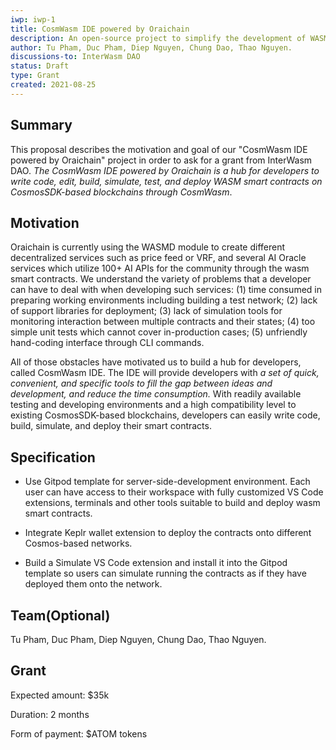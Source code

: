 ```yaml
---
iwp: iwp-1
title: CosmWasm IDE powered by Oraichain
description: An open-source project to simplify the development of WASM smart contracts on Cosmos-based networks: writing code, editing, testing, simulation, and deployment.
author: Tu Pham, Duc Pham, Diep Nguyen, Chung Dao, Thao Nguyen.
discussions-to: InterWasm DAO
status: Draft
type: Grant
created: 2021-08-25
---
```


## Summary

This proposal describes the motivation and goal of our "CosmWasm IDE powered by Oraichain" project in order to ask for a grant from InterWasm DAO. *The CosmWasm IDE powered by Oraichain is a hub for developers to write code, edit, build, simulate, test, and deploy WASM smart contracts on CosmosSDK-based blockchains through CosmWasm*. 

## Motivation

Oraichain is currently using the WASMD module to create different decentralized services such as price feed or VRF, and several AI Oracle services which utilize 100+ AI APIs for the community through the wasm smart contracts. We understand the variety of problems that a developer can have to deal with when developing such services: (1) time consumed in preparing working environments including building a test network; (2) lack of support libraries for deployment; (3) lack of simulation tools for monitoring interaction between multiple contracts and their states; (4) too simple unit tests which cannot cover in-production cases; (5) unfriendly hand-coding interface through CLI commands.

All of those obstacles have motivated us to build a hub for developers, called CosmWasm IDE. The IDE will provide developers with *a set of quick, convenient, and specific tools to fill the gap between ideas and development, and reduce the time consumption.* With readily available testing and developing environments and a high compatibility level to existing CosmosSDK-based blockchains, developers can easily write code, build, simulate, and deploy their smart contracts.

## Specification

- Use Gitpod template for server-side-development environment. Each user can have access to their workspace with fully customized VS Code extensions, terminals and other tools suitable to build and deploy wasm smart contracts.

- Integrate Keplr wallet extension to deploy the contracts onto different Cosmos-based networks.

- Build a Simulate VS Code extension and install it into the Gitpod template so users can simulate running the contracts as if they have deployed them onto the network.

## Team(Optional)

Tu Pham, Duc Pham, Diep Nguyen, Chung Dao, Thao Nguyen.

## Grant

Expected amount: $35k

Duration: 2 months

Form of payment: $ATOM tokens